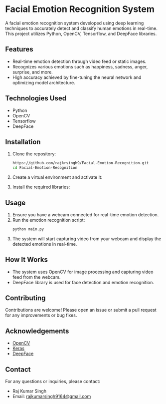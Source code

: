 # Facial Emotion Recognition System

A facial emotion recognition system developed using deep learning techniques to accurately detect and classify human emotions in real-time. This project utilizes Python, OpenCV, Tensorflow, and DeepFace libraries.

## Features

- Real-time emotion detection through video feed or static images.
- Recognizes various emotions such as happiness, sadness, anger, surprise, and more.
- High accuracy achieved by fine-tuning the neural network and optimizing model architecture.

## Technologies Used

- Python
- OpenCV
- Tensorflow
- DeepFace

## Installation

1. Clone the repository:
    ```sh
    https://github.com/rajkrsingh9/Facial-Emotion-Recognition.git
    cd Facial-Emotion-Recognition
    ```

2. Create a virtual environment and activate it:
   
3. Install the required libraries:

## Usage

1. Ensure you have a webcam connected for real-time emotion detection.
2. Run the emotion recognition script:
    ```sh
    python main.py
    ```
3. The system will start capturing video from your webcam and display the detected emotions in real-time.

## How It Works

- The system uses OpenCV for image processing and capturing video feed from the webcam.
- DeepFace library is used for face detection and emotion recognition.

## Contributing

Contributions are welcome! Please open an issue or submit a pull request for any improvements or bug fixes.


## Acknowledgements

- [OpenCV](https://opencv.org/)
- [Keras](https://keras.io/)
- [DeepFace](https://github.com/serengil/deepface)

## Contact

For any questions or inquiries, please contact:
- Raj Kumar Singh
- Email: [rajkumarsingh9164@gmail.com](mailto:rajkumarsingh9164@gmail.com)
